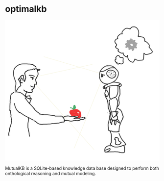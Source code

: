 optimalkb
=========

![human holds an apple... human looks me... human knows I see the apple he holds... human knows I know he holds an apple](mutual_picture.png)

MutualKB is a SQLite-based knowledge data base designed to perform both onthological reasoning and mutual modeling. 

